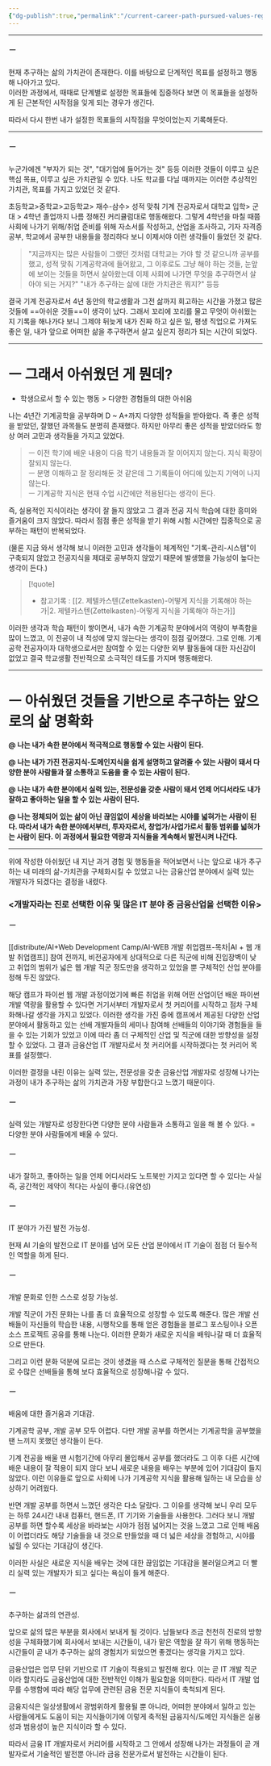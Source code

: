 ```yaml
---
{"dg-publish":true,"permalink":"/current-career-path-pursued-values-regarding-life-records/","noteIcon":""}
---
```



-------------------------------


##### ㅡ
현재 추구하는 삶의 가치관이 존재한다. 이를 바탕으로 단계적인 목표를 설정하고 행동해 나아가고 있다.  
이러한 과정에서, 때때로 단계별로 설정한 목표들에 집중하다 보면 이 목표들을 설정하게 된 근본적인 시작점을 잊게 되는 경우가 생긴다.  
  
따라서 다시 한번 내가 설정한 목표들의 시작점을 무엇이었는지 기록해둔다.

-------
##### ㅡ
누군가에겐 "부자가 되는 것", "대기업에 들어가는 것" 등등 이러한 것들이 이루고 싶은 핵심 목표, 이루고 싶은 가치관일 수 있다. 나도 학교를 다닐 때까지는 이러한 추상적인 가치관, 목표를 가지고 있었던 것 같다.
	
초등학교>중학교>고등학교> 재수-삼수> 성적 맞춰 기계 전공자로서 대학교 입학> 군대 > 4학년 졸업까지 나름 정해진 커리큘럼대로 행동해왔다. 그렇게 4학년을 마칠 때쯤 사회에 나가기 위해/취업 준비를 위해 자소서를 작성하고, 산업을 조사하고, 기자 자격증 공부, 학교에서 공부한 내용들을 정리하다 보니 이제서야 이런 생각들이 들었던 것 같다.
	
> "지금까지는 많은 사람들이 그랬던 것처럼 대학교는 가야 할 것 같으니까 공부를 했고, 성적 맞춰 기계공학과에 들어왔고, 그 이후로도 그냥 해야 하는 것들, 눈앞에 보이는 것들을 하면서 살아왔는데 이제 사회에 나가면 무엇을 추구하면서 살아야 되는 거지?"
> "내가 추구하는 삶에 대한 가치관은 뭐지?" 등등
	
결국 기계 전공자로서 4년 동안의 학교생활과 그전 삶까지 회고하는 시간을 가졌고 많은 것들에 ==아쉬운 것들==이 생각이 났다. 그래서 꼬리에 꼬리를 물고 무엇이 아쉬웠는지 기록을 해나가다 보니 그제야 뒤늦게 내가 진짜 하고 싶은 일, 평생 직업으로 가져도 좋은 일, 내가 앞으로 어떠한 삶을 추구하면서 살고 싶은지 정리가 되는 시간이 되었다.

-----
# ㅡ 그래서 아쉬웠던 게 뭔데?
- 학생으로서 할 수 있는 행동 > 다양한 경험들의 대한 아쉬움
	
나는 4년간 기계공학을 공부하며 D ~ A+까지 다양한 성적들을 받아왔다. 즉 좋은 성적을 받았던, 잘했던 과목들도 분명히 존재했다. 하지만 아무리 좋은 성적을 받았더라도 항상 여러 고민과 생각들을 가지고 있었다.
	
> ㅡ 이전 학기에 배운 내용이 다음 학기 내용들과 잘 이어지지 않는다. 지식 확장이 잘되지 않는다.  
> ㅡ 분명 이해하고 잘 정리해둔 것 같은데 그 기록들이 어디에 있는지 기억이 나지 않는다.  
> ㅡ 기계공학 지식은 현재 수업 시간에만 적용된다는 생각이 든다.
	
즉, 실용적인 지식이라는 생각이 잘 들지 않았고 그 결과 전공 지식 학습에 대한 흥미와 즐거움이 크지 않았다. 따라서 점점 좋은 성적을 받기 위해 시험 시간에만 집중적으로 공부하는 패턴이 반복되었다.
	
(물론 지금 와서 생각해 보니 이러한 고민과 생각들이 체계적인 "기록-관리-시스템"이 구축되지 않았고 전공지식을 제대로 공부하지 않았기 때문에 발생했을 가능성이 높다는 생각이 든다.)
> [!quote]
> - 참고기록 : [[2. 제텔카스텐(Zettelkasten)-어떻게 지식을 기록해야 하는가\|2. 제텔카스텐(Zettelkasten)-어떻게 지식을 기록해야 하는가]]
	
이러한 생각과 학습 패턴이 쌓이면서, 내가 속한 기계공학 분야에서의 역량이 부족함을 많이 느꼈고, 이 전공이 내 적성에 맞지 않는다는 생각이 점점 깊어졌다. 그로 인해. 기계공학 전공자이자 대학생으로서만 참여할 수 있는 다양한 외부 활동들에 대한 자신감이 없었고 결국 학교생활 전반적으로 소극적인 태도를 가지며 행동해왔다.


---
# ㅡ 아쉬웠던 것들을 기반으로 추구하는 앞으로의 삶 명확화
	
**@ 나는 내가 속한 분야에서 적극적으로 행동할 수 있는 사람이 된다.**  
	
**@ 나는 내가 가진 전공지식-도메인지식을 쉽게 설명하고 알려줄 수 있는 사람이 돼서 다양한 분야 사람들과 잘 소통하고 도움을 줄 수 있는 사람이 된다.**
	
**@ 나는 내가 속한 분야에서 실력 있는, 전문성을 갖춘 사람이 돼서 언제 어디서라도 내가 잘하고 좋아하는 일을 할 수 있는 사람이 된다.**
	
**@ 나는 정체되어 있는 삶이 아닌 끊임없이 세상을 바라보는 시야를 넓혀가는 사람이 된다. 따라서 내가 속한 분야에서부터, 투자자로서, 창업가/사업가로서 활동 범위를 넓혀가는 사람이 된다. 이 과정에서 필요한 역량과 지식들을 계속해서 발전시켜 나간다.**

-----
위에 작성한 아쉬웠던 내 지난 과거 경험 및 행동들을 적어보면서 나는 앞으로 내가 추구하는 내 미래의 삶-가치관을 구체화시킬 수 있었고 나는 금융산업 분야에서 실력 있는 개발자가 되겠다는 결정을 내렸다.

### <개발자라는 진로 선택한 이유 및 많은 IT 분야 중 금융산업을 선택한 이유>

##### ㅡ
[[distribute/AI+Web Development Camp/AI-WEB 개발 취업캠프-목차\|AI + 웹 개발 취업캠프]] 참여 전까지, 비전공자에게 상대적으로 다른 직군에 비해 진입장벽이 낮고 취업의 범위가 넓은 웹 개발 직군 정도만을 생각하고 있었을 뿐 구체적인 산업 분야를 정해 두진 않았다.
	
해당 캠프가 파이썬 웹 개발 과정이었기에 빠른 취업을 위해 어떤 산업이던 배운 파이썬 개발 역량을 활용할 수 있다면 거기서부터 개발자로서 첫 커리어를 시작하고 점차 구체화해나갈 생각을 가지고 있었다. 이러한 생각을 가진 중에 캠프에서 제공된 다양한 산업 분야에서 활동하고 있는 선배 개발자들의 세미나 참여해 선배들의 이야기와 경험들을 들을 수 있는 기회가 있었고 이에 따라 좀 더 구체적인 산업 및 직군에 대한 방향성을 설정할 수 있었다. 그 결과 금융산업 IT 개발자로서 첫 커리어를 시작하겠다는 첫 커리어 목표를 설정했다.
	
이러한 결정을 내린 이유는 실력 있는, 전문성을 갖춘 금융산업 개발자로 성장해 나가는 과정이 내가 추구하는 삶의 가치관과 가장 부합한다고 느꼈기 때문이다.

##### ㅡ  
실력 있는 개발자로 성장한다면 다양한 분야 사람들과 소통하고 일을 해 볼 수 있다. = 다양한 분야 사람들에게 배울 수 있다.  

##### ㅡ  
내가 잘하고, 좋아하는 일을 언제 어디서라도 노트북만 가지고 있다면 할 수 있다는 사실 즉, 공간적인 제약이 적다는 사실이 좋다.(유연성)
	
##### ㅡ  
IT 분야가 가진 발전 가능성.  
	  
현재 AI 기술의 발전으로 IT 분야를 넘어 모든 산업 분야에서 IT 기술이 점점 더 필수적인 역할을 하게 된다.

##### ㅡ  
개발 문화로 인한 스스로 성장 가능성.  
	  
개발 직군이 가진 문화는 나를 좀 더 효율적으로 성장할 수 있도록 해준다. 많은 개발 선배들이 자신들의 학습한 내용, 시행착오를 통해 얻은 경험들을 블로그 포스팅이나 오픈소스 프로젝트 공유를 통해 나눈다. 이러한 문화가 새로운 지식을 배워나갈 때 더 효율적으로 만든다.  
	  
그리고 이런 문화 덕분에 모르는 것이 생겼을 때 스스로 구체적인 질문을 통해 간접적으로 수많은 선배들을 통해 보다 효율적으로 성장해나갈 수 있다.


##### ㅡ  
배움에 대한 즐거움과 기대감.  
	  
기계공학 공부, 개발 공부 모두 어렵다. 다만 개발 공부를 하면서는 기계공학을 공부했을 땐 느끼지 못했던 생각들이 든다.  
	  
기계 전공을 배울 땐 시험기간에 아무리 몰입해서 공부를 했더라도 그 이후 다른 시간에 배운 내용이 잘 적용이 되지 않다 보니 새로운 내용을 배우는 부분에 있어 기대감이 들지 않았다. 이런 이유들로 앞으로 사회에 나가 기계공학 지식을 활용해 일하는 내 모습을 상상하기 어려웠다.
	
반면 개발 공부를 하면서 느꼈던 생각은 다소 달랐다. 그 이유를 생각해 보니 우리 모두는 하루 24시간 내내 컴퓨터, 핸드폰, IT 기기와 기술들을 사용한다. 그러다 보니 개발 공부를 하면 할수록 세상을 바라보는 시야가 점점 넓어지는 것을 느꼈고 그로 인해 배움이 어렵더라도 해당 기술들을 내 것으로 만들었을 때 더 넓은 세상을 경험하고, 시야를 넓힐 수 있다는 기대감이 생긴다.  
	  
이러한 사실은 새로운 지식을 배우는 것에 대한 끊임없는 기대감을 불러일으켜고 더 빨리 실력 있는 개발자가 되고 싶다는 욕심이 들게 해준다.


##### ㅡ  
추구하는 삶과의 연관성.
	
앞으로 삶의 많은 부분을 회사에서 보내게 될 것이다. 남들보다 조금 천천히 진로의 방향성을 구체화했기에 회사에서 보내는 시간들이, 내가 맡은 역할을 잘 하기 위해 행동하는 시간들이 곧 내가 추구하는 삶의 경험치가 되었으면 좋겠다는 생각을 가지고 있다.
	
금융산업은 업무 단위 기반으로 IT 기술이 적용되고 발전해 왔다. 이는 곧 IT 개발 직군이라 할지라도 금융산업에 대한 전반적인 이해가 필요함을 의미한다. 따라서 IT 개발 업무를 수행함에 따라 해당 업무에 관련된 금융 전문 지식들이 축척되게 된다.
	
금융지식은 일상생활에서 광범위하게 활용될 뿐 아니라, 어떠한 분야에서 일하고 있는 사람들에게도 도움이 되는 지식들이기에 이렇게 축적된 금융지식/도메인 지식들은 실용성과 범용성이 높은 지식이라 할 수 있다.
	
따라서 금융 IT 개발자로서 커리어를 시작하고 그 안에서 성장해 나가는 과정들이 곧 개발자로서 기술적인 발전뿐 아니라 금융 전문가로서 발전하는 시간들이 된다.